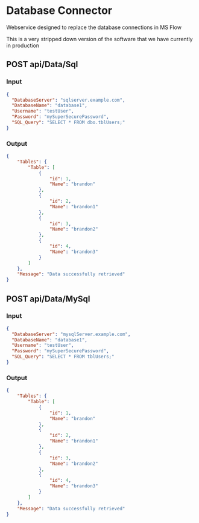 # Database Connector
Webservice designed to replace the database connections in MS Flow

This is a very stripped down version of the software that we have currently in production

## POST api/Data/Sql
### Input
```json
{
  "DatabaseServer": "sqlserver.example.com",
  "DatabaseName": "database1",
  "Username": "testUser",
  "Password": "mySuperSecurePassword",
  "SQL_Query": "SELECT * FROM dbo.tblUsers;"
}
```
### Output
```json
{
    "Tables": {
        "Table": [
            {
                "id": 1,
                "Name": "brandon"
            },
            {
                "id": 2,
                "Name": "brandon1"
            },
            {
                "id": 3,
                "Name": "brandon2"
            },
            {
                "id": 4,
                "Name": "brandon3"
            }
        ]
    },
    "Message": "Data successfully retrieved"
}
```

## POST api/Data/MySql
### Input
```json
{
  "DatabaseServer": "mysqlServer.example.com",
  "DatabaseName": "database1",
  "Username": "testUser",
  "Password": "mySuperSecurePassword",
  "SQL_Query": "SELECT * FROM tblUsers;"
}
```
### Output
```json
{
    "Tables": {
        "Table": [
            {
                "id": 1,
                "Name": "brandon"
            },
            {
                "id": 2,
                "Name": "brandon1"
            },
            {
                "id": 3,
                "Name": "brandon2"
            },
            {
                "id": 4,
                "Name": "brandon3"
            }
        ]
    },
    "Message": "Data successfully retrieved"
}
```
